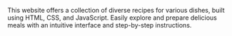 This website offers a collection of diverse recipes for various dishes, built using HTML, CSS, and JavaScript. Easily explore and prepare delicious meals with an intuitive interface and step-by-step instructions.
